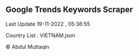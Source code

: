 

## Google Trends Keywords Scraper 
 
Last Update 19-11-2022 , 05:36:55

Country List :
VIETNAM.json



© Abdul Muttaqin 
